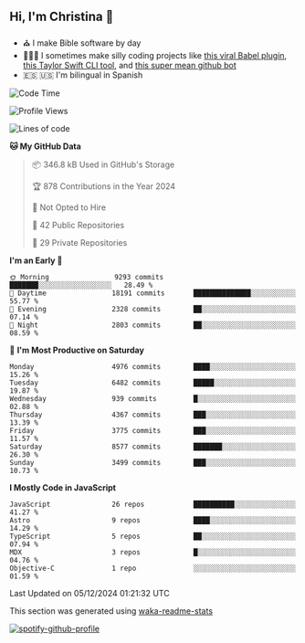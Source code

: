 ## Hi, I'm Christina 👋

- ⛪️ I make Bible software by day
- 👩🏼‍💻 I sometimes make silly coding projects like [this viral Babel plugin](https://www.instagram.com/reel/Cxvwz76vBus/), [this Taylor Swift CLI tool](https://github.com/christina-de-martinez/swift-commits), and [this super mean github bot](https://github.com/christina-de-martinez/roast-my-code)
- 🇪🇸 🇺🇸 I'm bilingual in Spanish

<!--START_SECTION:waka-->
![Code Time](http://img.shields.io/badge/Code%20Time-34%20hrs%2020%20mins-blue)

![Profile Views](http://img.shields.io/badge/Profile%20Views-0-blue)

![Lines of code](https://img.shields.io/badge/From%20Hello%20World%20I%27ve%20Written-21.4%20million%20lines%20of%20code-blue)

**🐱 My GitHub Data** 

> 📦 346.8 kB Used in GitHub's Storage 
 > 
> 🏆 878 Contributions in the Year 2024
 > 
> 🚫 Not Opted to Hire
 > 
> 📜 42 Public Repositories 
 > 
> 🔑 29 Private Repositories 
 > 
**I'm an Early 🐤** 

```text
🌞 Morning                9293 commits        ███████░░░░░░░░░░░░░░░░░░   28.49 % 
🌆 Daytime                18191 commits       ██████████████░░░░░░░░░░░   55.77 % 
🌃 Evening                2328 commits        ██░░░░░░░░░░░░░░░░░░░░░░░   07.14 % 
🌙 Night                  2803 commits        ██░░░░░░░░░░░░░░░░░░░░░░░   08.59 % 
```
📅 **I'm Most Productive on Saturday** 

```text
Monday                   4976 commits        ████░░░░░░░░░░░░░░░░░░░░░   15.26 % 
Tuesday                  6482 commits        █████░░░░░░░░░░░░░░░░░░░░   19.87 % 
Wednesday                939 commits         █░░░░░░░░░░░░░░░░░░░░░░░░   02.88 % 
Thursday                 4367 commits        ███░░░░░░░░░░░░░░░░░░░░░░   13.39 % 
Friday                   3775 commits        ███░░░░░░░░░░░░░░░░░░░░░░   11.57 % 
Saturday                 8577 commits        ███████░░░░░░░░░░░░░░░░░░   26.30 % 
Sunday                   3499 commits        ███░░░░░░░░░░░░░░░░░░░░░░   10.73 % 
```


**I Mostly Code in JavaScript** 

```text
JavaScript               26 repos            ██████████░░░░░░░░░░░░░░░   41.27 % 
Astro                    9 repos             ████░░░░░░░░░░░░░░░░░░░░░   14.29 % 
TypeScript               5 repos             ██░░░░░░░░░░░░░░░░░░░░░░░   07.94 % 
MDX                      3 repos             █░░░░░░░░░░░░░░░░░░░░░░░░   04.76 % 
Objective-C              1 repo              ░░░░░░░░░░░░░░░░░░░░░░░░░   01.59 % 
```




 Last Updated on 05/12/2024 01:21:32 UTC
<!--END_SECTION:waka-->

This section was generated using [waka-readme-stats](https://github.com/anmol098/waka-readme-stats)

[![spotify-github-profile](https://spotify-github-profile.kittinanx.com/api/view?uid=1228436873&cover_image=true&theme=default&show_offline=false&background_color=121212&interchange=false&bar_color=53b14f&bar_color_cover=false)](https://spotify-github-profile.kittinanx.com/api/view?uid=1228436873&redirect=true)